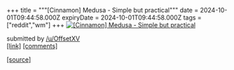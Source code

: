+++
title = """[Cinnamon] Medusa - Simple but practical"""
date = 2024-10-01T09:44:58.000Z
expiryDate = 2024-10-01T09:44:58.000Z
tags = ["reddit","wm"]
+++
[![[Cinnamon] Medusa - Simple but practical](https://b.thumbs.redditmedia.com/uzXnUfiF2H7McIzpVaG37AID8bAclMRDfMrKazWKAmk.jpg "[Cinnamon] Medusa - Simple but practical")](https://www.reddit.com/r/unixporn/comments/1ftk74a/cinnamon_medusa_simple_but_practical/)

submitted by [/u/OffsetXV](https://www.reddit.com/user/OffsetXV)  
[\[link\]](https://www.reddit.com/gallery/1ftk74a) [\[comments\]](https://www.reddit.com/r/unixporn/comments/1ftk74a/cinnamon_medusa_simple_but_practical/)

[[source]](https://www.reddit.com/r/unixporn/comments/1ftk74a/cinnamon_medusa_simple_but_practical/)
